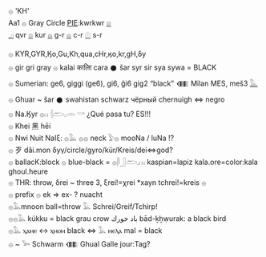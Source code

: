 𓐍 'KH'  
Aa1 𓐍 Gray Circle [PIE](PIE):kwrkwr [𓊖](𓊖)  
[𓈎](𓈎) qvr [𓊖](𓊖) kur [𓐍](𓐍) g-r [𓐍](𓐍) c-r [𓇳](𓇳) s-r  

𓐍 KYR,GYR,Ӄo,Gu,Kh,qua,cHr,ӄo,kr,gH,δy  
𓐍 gir gri gray 𓐍  kalai कालाि cara 𒊹 šar syr sir  sya sywa = BLACK  
𓐍 Sumerian: ge6, giggi (ge6), gi6, ĝi6 gig2 “black” 𒈪 Milan MES, meš3 [𓅓](𓅓)  
𓐍 Ghuar ~ šar 𒊹 swahistan schwarz  чёрный chernuigh ⇔ negro  
𓐍 Na.Ӄyr   𓐍𓏮  𓐪𓂧𓂂𓏛 𓎡  ¿Qué pasa tu?    ES!!!  
𓐍 Khei	黑 hēi  
𓐍 Nwi Nuit NaIξ: 𓐍𓅓 𓐍𓐍 neck  𓅱𓐍 mooNa / luNa !?  
𓐍 歹 dǎi.mon δyγ/circle/gyro/kür/Kreis/dei⇔god?  
𓐍 ballacK:block 𓐍 blue-black = 𓐍𓋴𓃀𓂧𓈒𓏥 kaspian=lapiz kala.ore=color:kala ghoul.heure  
𓐍 THR: throw, δrei ~ three 3, ξrei!=χrei *xayn tchrei!=kreis 𓐍  
𓐍 prefix  𓐍  ek => ex- ? nuacht  
𓐍𓅓mnoon ball=throw 𓅓 Schrei/Greif/Tchirp!  
𓐍𓐍𓅓 kúkku = black grau crow  باد خورك bād-ḵẖẉurak: a black bird  
𓐍𓅓 ⲭⲁⲙⲉ ↔ ⲭⲙⲟⲙ 	 black  ⇔ 𓅓 ⲙⲉⲗⲁ mal = black  
𓐍 ~ 𓅨 Schwarm 𒈪 Ghual Galle jour:Tag?  